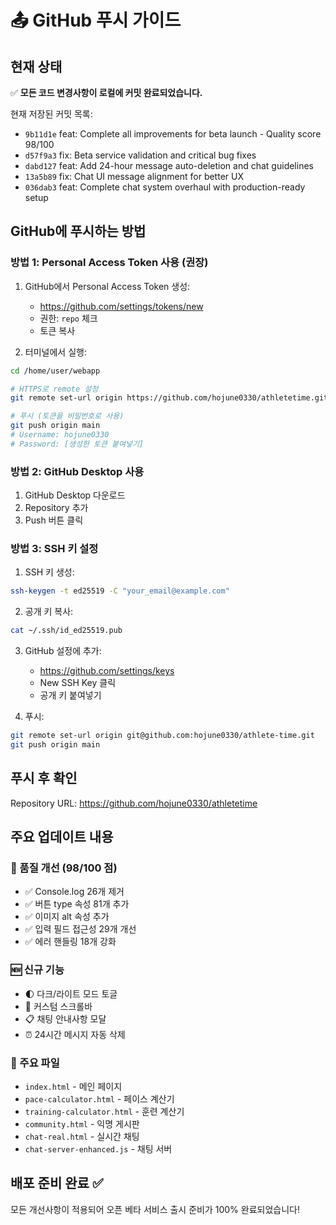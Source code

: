 # 📤 GitHub 푸시 가이드

## 현재 상태
✅ **모든 코드 변경사항이 로컬에 커밋 완료되었습니다.**

현재 저장된 커밋 목록:
- `9b11d1e` feat: Complete all improvements for beta launch - Quality score 98/100
- `d57f9a3` fix: Beta service validation and critical bug fixes
- `dabd127` feat: Add 24-hour message auto-deletion and chat guidelines
- `13a5b89` fix: Chat UI message alignment for better UX
- `036dab3` feat: Complete chat system overhaul with production-ready setup

## GitHub에 푸시하는 방법

### 방법 1: Personal Access Token 사용 (권장)

1. GitHub에서 Personal Access Token 생성:
   - https://github.com/settings/tokens/new
   - 권한: `repo` 체크
   - 토큰 복사

2. 터미널에서 실행:
```bash
cd /home/user/webapp

# HTTPS로 remote 설정
git remote set-url origin https://github.com/hojune0330/athletetime.git

# 푸시 (토큰을 비밀번호로 사용)
git push origin main
# Username: hojune0330
# Password: [생성한 토큰 붙여넣기]
```

### 방법 2: GitHub Desktop 사용

1. GitHub Desktop 다운로드
2. Repository 추가
3. Push 버튼 클릭

### 방법 3: SSH 키 설정

1. SSH 키 생성:
```bash
ssh-keygen -t ed25519 -C "your_email@example.com"
```

2. 공개 키 복사:
```bash
cat ~/.ssh/id_ed25519.pub
```

3. GitHub 설정에 추가:
   - https://github.com/settings/keys
   - New SSH Key 클릭
   - 공개 키 붙여넣기

4. 푸시:
```bash
git remote set-url origin git@github.com:hojune0330/athlete-time.git
git push origin main
```

## 푸시 후 확인

Repository URL: https://github.com/hojune0330/athletetime

## 주요 업데이트 내용

### 🎯 품질 개선 (98/100 점)
- ✅ Console.log 26개 제거
- ✅ 버튼 type 속성 81개 추가
- ✅ 이미지 alt 속성 추가
- ✅ 입력 필드 접근성 29개 개선
- ✅ 에러 핸들링 18개 강화

### 🆕 신규 기능
- 🌓 다크/라이트 모드 토글
- 🎨 커스텀 스크롤바
- 📋 채팅 안내사항 모달
- ⏰ 24시간 메시지 자동 삭제

### 📁 주요 파일
- `index.html` - 메인 페이지
- `pace-calculator.html` - 페이스 계산기
- `training-calculator.html` - 훈련 계산기
- `community.html` - 익명 게시판
- `chat-real.html` - 실시간 채팅
- `chat-server-enhanced.js` - 채팅 서버

## 배포 준비 완료 ✅

모든 개선사항이 적용되어 오픈 베타 서비스 출시 준비가 100% 완료되었습니다!